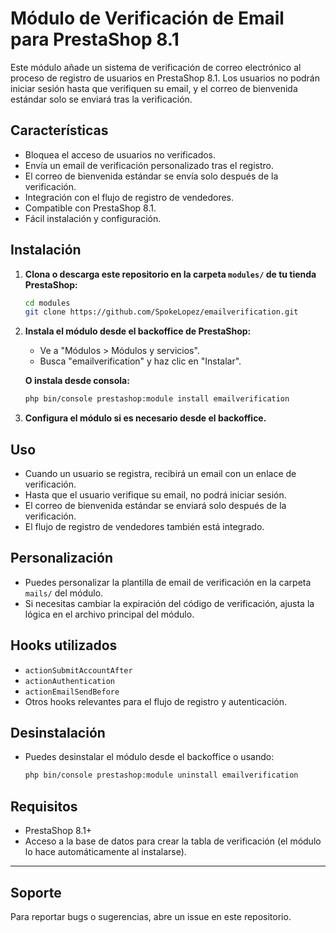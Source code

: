 # Módulo de Verificación de Email para PrestaShop 8.1

Este módulo añade un sistema de verificación de correo electrónico al proceso de registro de usuarios en PrestaShop 8.1. Los usuarios no podrán iniciar sesión hasta que verifiquen su email, y el correo de bienvenida estándar solo se enviará tras la verificación.

## Características

- Bloquea el acceso de usuarios no verificados.
- Envía un email de verificación personalizado tras el registro.
- El correo de bienvenida estándar se envía solo después de la verificación.
- Integración con el flujo de registro de vendedores.
- Compatible con PrestaShop 8.1.
- Fácil instalación y configuración.

## Instalación

1. **Clona o descarga este repositorio en la carpeta `modules/` de tu tienda PrestaShop:**

   ```bash
   cd modules
   git clone https://github.com/SpokeLopez/emailverification.git
   ```

2. **Instala el módulo desde el backoffice de PrestaShop:**
   - Ve a "Módulos > Módulos y servicios".
   - Busca "emailverification" y haz clic en "Instalar".

   **O instala desde consola:**

   ```bash
   php bin/console prestashop:module install emailverification
   ```

3. **Configura el módulo si es necesario desde el backoffice.**

## Uso

- Cuando un usuario se registra, recibirá un email con un enlace de verificación.
- Hasta que el usuario verifique su email, no podrá iniciar sesión.
- El correo de bienvenida estándar se enviará solo después de la verificación.
- El flujo de registro de vendedores también está integrado.

## Personalización

- Puedes personalizar la plantilla de email de verificación en la carpeta `mails/` del módulo.
- Si necesitas cambiar la expiración del código de verificación, ajusta la lógica en el archivo principal del módulo.

## Hooks utilizados

- `actionSubmitAccountAfter`
- `actionAuthentication`
- `actionEmailSendBefore`
- Otros hooks relevantes para el flujo de registro y autenticación.

## Desinstalación

- Puedes desinstalar el módulo desde el backoffice o usando:

  ```bash
  php bin/console prestashop:module uninstall emailverification
  ```

## Requisitos

- PrestaShop 8.1+
- Acceso a la base de datos para crear la tabla de verificación (el módulo lo hace automáticamente al instalarse).

---

## Soporte

Para reportar bugs o sugerencias, abre un issue en este repositorio.